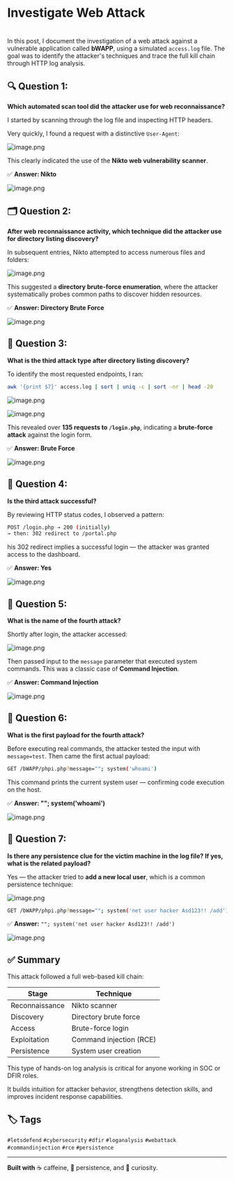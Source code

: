 # Investigate Web Attack

# 

In this post, I document the investigation of a web attack against a vulnerable application called **bWAPP**, using a simulated `access.log` file. The goal was to identify the attacker's techniques and trace the full kill chain through HTTP log analysis.

## 🔍 Question 1:

**Which automated scan tool did the attacker use for web reconnaissance?**

I started by scanning through the log file and inspecting HTTP headers.

Very quickly, I found a request with a distinctive `User-Agent`:

![image.png](image.png)

This clearly indicated the use of the **Nikto web vulnerability scanner**.

✅ **Answer: Nikto**

![image.png](image%201.png)

## 🗂️ Question 2:

**After web reconnaissance activity, which technique did the attacker use for directory listing discovery?**

In subsequent entries, Nikto attempted to access numerous files and folders:

![image.png](image%202.png)

This suggested a **directory brute-force enumeration**, where the attacker systematically probes common paths to discover hidden resources.

✅ **Answer: Directory Brute Force**

![image.png](image%203.png)

## 🧪 Question 3:

**What is the third attack type after directory listing discovery?**

To identify the most requested endpoints, I ran:

```bash
awk '{print $7}' access.log | sort | uniq -c | sort -nr | head -20

```

![image.png](image%204.png)

![image.png](image%205.png)

This revealed over **135 requests to `/login.php`**, indicating a **brute-force attack** against the login form.

✅ **Answer: Brute Force**

![image.png](image%206.png)

## 🔐 Question 4:

**Is the third attack successful?**

By reviewing HTTP status codes, I observed a pattern:

```bash
POST /login.php → 200 (initially)  
→ then: 302 redirect to /portal.php

```

his 302 redirect implies a successful login — the attacker was granted access to the dashboard.

✅ **Answer: Yes**

![image.png](image%207.png)

## 💉 Question 5:

**What is the name of the fourth attack?**

Shortly after login, the attacker accessed:

![image.png](image%208.png)

Then passed input to the `message` parameter that executed system commands. This was a classic case of **Command Injection**.

✅ **Answer: Command Injection**

![image.png](image%209.png)

## 🧠 Question 6:

**What is the first payload for the fourth attack?**

Before executing real commands, the attacker tested the input with `message=test`. Then came the first actual payload:

```bash
GET /bWAPP/phpi.php?message=""; system('whoami')

```

This command prints the current system user — confirming code execution on the host.

✅ **Answer: ""; system('whoami')**

![image.png](image%2010.png)

## 🔁 Question 7:

**Is there any persistence clue for the victim machine in the log file? If yes, what is the related payload?**

Yes — the attacker tried to **add a new local user**, which is a common persistence technique:

![image.png](image%2011.png)

```bash
GET /bWAPP/phpi.php?message=""; system('net user hacker Asd123!! /add')

```

✅ **Answer:** `""; system('net user hacker Asd123!! /add')`

![image.png](image%2012.png)

## ✅ Summary

This attack followed a full web-based kill chain:

| Stage | Technique |
| --- | --- |
| Reconnaissance | Nikto scanner |
| Discovery | Directory brute force |
| Access | Brute-force login |
| Exploitation | Command injection (RCE) |
| Persistence | System user creation |

This type of hands-on log analysis is critical for anyone working in SOC or DFIR roles.

It builds intuition for attacker behavior, strengthens detection skills, and improves incident response capabilities.

## 🏷️ Tags

`#letsdefend` `#cybersecurity` `#dfir` `#loganalysis` `#webattack` `#commandinjection` `#rce` `#persistence`

---

**Built with** ☕ caffeine, 🧠 persistence, and 🧪 curiosity.